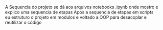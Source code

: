 A Sequencia do projeto se dá aos arquivos notebooks .ipynb onde mostro e explico uma sequencia de etapas
Após a sequencia de etapas em scripts eu estruturo o projeto em modulos e voltado a OOP para desacoplar e reutilizar o código
